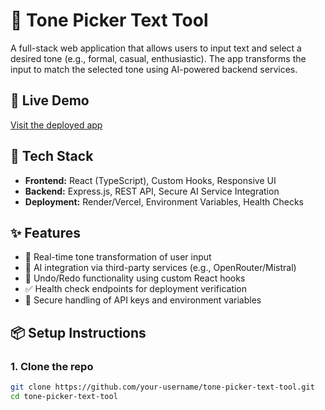 # 🎨 Tone Picker Text Tool

A full-stack web application that allows users to input text and select a desired tone (e.g., formal, casual, enthusiastic). The app transforms the input to match the selected tone using AI-powered backend services.

## 🚀 Live Demo
[Visit the deployed app](https://your-deployment-url.com)

## 🧰 Tech Stack

- **Frontend:** React (TypeScript), Custom Hooks, Responsive UI
- **Backend:** Express.js, REST API, Secure AI Service Integration
- **Deployment:** Render/Vercel, Environment Variables, Health Checks

## ✨ Features

- 🎯 Real-time tone transformation of user input
- 🧠 AI integration via third-party services (e.g., OpenRouter/Mistral)
- 🔄 Undo/Redo functionality using custom React hooks
- ✅ Health check endpoints for deployment verification
- 🔐 Secure handling of API keys and environment variables

## 📦 Setup Instructions

### 1. Clone the repo
```bash
git clone https://github.com/your-username/tone-picker-text-tool.git
cd tone-picker-text-tool
